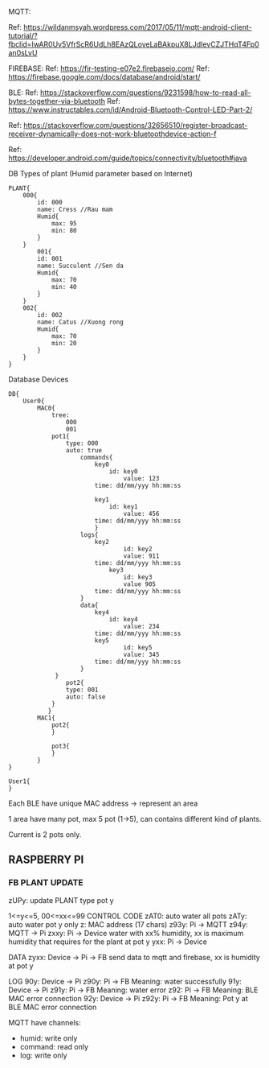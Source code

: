 MQTT:

Ref: https://wildanmsyah.wordpress.com/2017/05/11/mqtt-android-client-tutorial/?fbclid=IwAR0Uv5VfrScR6UdLh8EAzQLoveLaBAkpuX8LJdIevCZJTHqT4Fp0an0sLvU

FIREBASE:
Ref: https://fir-testing-e07e2.firebaseio.com/
Ref: https://firebase.google.com/docs/database/android/start/

BLE:
Ref: https://stackoverflow.com/questions/9231598/how-to-read-all-bytes-together-via-bluetooth
Ref: https://www.instructables.com/id/Android-Bluetooth-Control-LED-Part-2/

Ref: https://stackoverflow.com/questions/32656510/register-broadcast-receiver-dynamically-does-not-work-bluetoothdevice-action-f

Ref: https://developer.android.com/guide/topics/connectivity/bluetooth#java

DB Types of plant (Humid parameter based on Internet)

	PLANT{
		000{
			id: 000
			name: Cress	//Rau mam
			Humid{
				max: 95
				min: 80
			}
		}
			001{
			id: 001
			name: Succulent	//Sen da
			Humid{
				max: 70
				min: 40
			}
		}
		002{
			id: 002
			name: Catus //Xuong rong
			Humid{
				max: 70
				min: 20
			}
		}		
	}

Database Devices

	DB{
		User0{
			MAC0{
				tree: 
					000
					001
				pot1{
					type: 000
					auto: true
       					commands{
          					key0
	        	  				id: key0
        					      	value: 123
							time: dd/mm/yyy hh:mm:ss
		
       	  					key1
         						id: key1
              						value: 456
							time: dd/mm/yyy hh:mm:ss
				        	}
			        	logs{
		        		  	key2
				              		id: key2
					              	value: 911
							time: dd/mm/yyy hh:mm:ss
						        key3
       					      		id: key3
				             	 	value 905
							time: dd/mm/yyy hh:mm:ss
			        	}
			        	data{
					        key4
			              		id: key4
				              		value: 234
							time: dd/mm/yyy hh:mm:ss
				          	key5
				              		id: key5
				              		value: 345
							time: dd/mm/yyy hh:mm:ss
			        	}
				 }
					pot2{
					type: 001
					auto: false
				}
			   }
 			MAC1{
				pot2{
				}

				pot3{
				}
			}
	}

	User1{
	}

Each BLE have unique MAC address -> represent an area

1 area have many pot, max 5 pot (1->5), can contains different kind of plants.

Current is 2 pots only.

## RASPBERRY PI

### FB PLANT UPDATE

zUPy: update PLANT type pot y

1<=y<=5, 00<=xx<=99
CONTROL CODE
zAT0: auto water all pots
zATy: auto water pot y only
z: MAC address (17 chars)
z93y: Pi -> MQTT
z94y: MQTT -> Pi
zxxy: Pi -> Device
water with xx% humidity, xx is maximum humidity that requires for the plant
at pot y
yxx: Pi -> Device

DATA
zyxx: Device -> Pi -> FB
send data to mqtt and firebase, xx is humidity at pot y

LOG
90y: Device -> Pi
z90y: Pi -> FB
Meaning: water successfully
91y: Device -> Pi
z91y: Pi -> FB
Meaning: water error
z92: Pi -> FB
Meaning: BLE MAC error connection
92y: Device -> Pi
z92y: Pi -> FB
Meaning: Pot y at BLE MAC error connection

MQTT have channels:
- humid: write only
- command: read only
- log: write only
